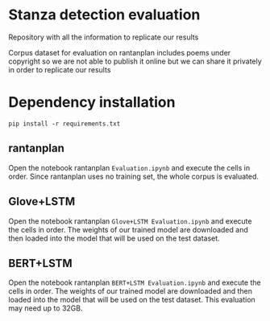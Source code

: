 # Stanza detection evaluation

Repository with all the information to replicate our results


Corpus dataset for evaluation on rantanplan includes poems under copyright so we are not able to publish it online but we can share it privately in order to replicate our results

# Dependency installation

`pip install -r requirements.txt`

## rantanplan

Open the notebook rantanplan `Evaluation.ipynb` and execute the cells in order. Since rantanplan uses no training set, the whole corpus is evaluated.

## Glove+LSTM

Open the notebook rantanplan `Glove+LSTM Evaluation.ipynb` and execute the cells in order. The weights of our trained model are downloaded and then loaded into the model that will be used on the test dataset.

## BERT+LSTM

Open the notebook rantanplan `BERT+LSTM Evaluation.ipynb` and execute the cells in order. The weights of our trained model are downloaded and then loaded into the model that will be used on the test dataset. This evaluation may need up to 32GB.
